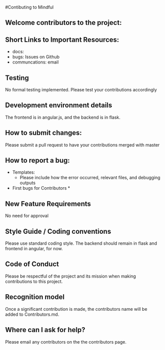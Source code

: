 #Contibuting to Mindful

## Welcome contributors to the project: 

## Short Links to Important Resources:
* docs: 
* bugs: Issues on Github
* communcations: email
## Testing
No formal testing implemented. Please test your contributions accordingly
## Development environment details
The frontend is in angular.js, and the backend is in flask. 
## How to submit changes: 
Please submit a pull request to have your contributions merged with master


## How to report a bug: 
* Templates: 
  * Please include how the error occurred, relevant files, and debugging outputs
* First bugs for Contributors
  * 
    
## New Feature Requirements
No need for approval

## Style Guide / Coding conventions 
Please use standard coding style. The backend should remain in flask and frontend in angular, for now.
## Code of Conduct
Please be respectful of the project and its mission when making contributions to this project.
## Recognition model
Once a significant contribution is made, the contributors name will be added to Contributors.md.

## Where can I ask for help?
Please email any contributors on the the contributors page.
